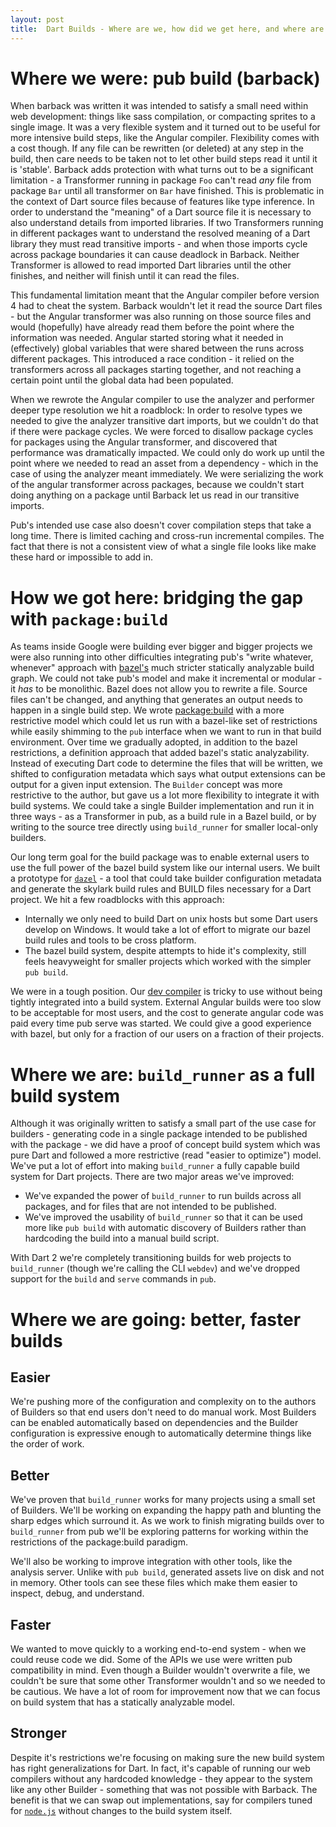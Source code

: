 ```yaml
---
layout: post
title:  Dart Builds - Where are we, how did we get here, and where are we going?
---
```


# Where we were: pub build (barback)

When barback was written it was intended to satisfy a small need within web
development: things like sass compilation, or compacting sprites to a single
image. It was a very flexible system and it turned out to be useful for more
intensive build steps, like the Angular compiler. Flexibility comes with a cost
though. If any file can be rewritten (or deleted) at any step in the build, then
care needs to be taken not to let other build steps read it until it is
'stable'. Barback adds protection with what turns out to be a significant
limitation - a Transformer running in package `Foo` can't read _any_ file from
package `Bar` until all transformer on `Bar` have finished. This is problematic
in the context of Dart source files because of features like type inference. In
order to understand the "meaning" of a Dart source file it is necessary to also
understand details from imported libraries. If two Transformers running in
different packages want to understand the resolved meaning of a Dart library
they must read transitive imports - and when those imports cycle across package
boundaries it can cause deadlock in Barback. Neither Transformer is allowed to
read imported Dart libraries until the other finishes, and neither will finish
until it can read the files.

This fundamental limitation meant that the Angular compiler before version 4 had
to cheat the system. Barback wouldn't let it read the source Dart files - but
the Angular transformer was also running on those source files and would
(hopefully) have already read them before the point where the information was
needed. Angular started storing what it needed in (effectively) global variables
that were shared between the runs across different packages. This introduced a
race condition - it relied on the transformers across all packages starting
together, and not reaching a certain point until the global data had been
populated.

When we rewrote the Angular compiler to use the analyzer and performer deeper
type resolution we hit a roadblock: In order to resolve types we needed to give
the analyzer transitive dart imports, but we couldn't do that if there were
package cycles. We were forced to disallow package cycles for packages using the
Angular transformer, and discovered that performance was dramatically impacted.
We could only do work up until the point where we needed to read an asset from a
dependency - which in the case of using the analyzer meant immediately. We were
serializing the work of the angular transformer across packages, because we
couldn't start doing anything on a package until Barback let us read in our
transitive imports.

Pub's intended use case also doesn't cover compilation steps that take a long
time. There is limited caching and cross-run incremental compiles. The fact that
there is not a consistent view of what a single file looks like make these hard
or impossible to add in.

# How we got here: bridging the gap with `package:build`

As teams inside Google were building ever bigger and bigger projects we were
also running into other difficulties integrating pub's "write whatever,
whenever" approach with [bazel's][bazel] much stricter statically analyzable
build graph. We could not take pub's model and make it incremental or modular -
it *has* to be monolithic. Bazel does not allow you to rewrite a file. Source
files can't be changed, and anything that generates an output needs to happen in
a single build step. We wrote [package:build][] with a more restrictive model
which could let us run with a bazel-like set of restrictions while easily
shimming to the `pub` interface when we want to run in that build environment.
Over time we gradually adopted, in addition to the bazel restrictions, a
definition approach that added bazel's static analyzability. Instead of
executing Dart code to determine the files that will be written, we shifted to
configuration metadata which says what output extensions can be output for a
given input extension. The `Builder` concept was more restrictive to the author,
but gave us a lot more flexibility to integrate it with build systems. We could
take a single Builder implementation and run it in three ways - as a Transformer
in pub, as a build rule in a Bazel build, or by writing to the source tree
directly using `build_runner` for smaller local-only builders.

Our long term goal for the build package was to enable external users to use the
full power of the bazel build system like our internal users. We built a
prototype for [`dazel`][dazel] - a tool that could take builder configuration
metadata and generate the skylark build rules and BUILD files necessary for a
Dart project. We hit a few roadblocks with this approach:

- Internally we only need to build Dart on unix hosts but some Dart users
  develop on Windows. It would take a lot of effort to migrate our bazel build
  rules and tools to be cross platform.
- The bazel build system, despite attempts to hide it's complexity, still feels
  heavyweight for smaller projects which worked with the simpler `pub build`.

We were in a tough position. Our [dev compiler][ddc] is tricky to use without
being tightly integrated into a build system. External Angular builds were too
slow to be acceptable for most users, and the cost to generate angular code was
paid every time pub serve was started. We could give a good experience with
bazel, but only for a fraction of our users on a fraction of their projects.

[bazel]: https://bazel.build/
[package:build]: https://pub.dartlang.org/packages/build
[dazel]: https://pub.dartlang.org/packages/dazel
[ddc]: https://webdev.dartlang.org/tools/dartdevc

# Where we are: `build_runner` as a full build system

Although it was originally written to satisfy a small part of the use case for
builders - generating code in a single package intended to be published with the
package - we did have a proof of concept build system which was pure Dart and
followed a more restrictive (read "easier to optimize") model. We've put a lot
of effort into making `build_runner` a fully capable build system for Dart
projects. There are two major areas we've improved:

- We've expanded the power of `build_runner` to run builds across all packages,
  and for files that are not intended to be published.
- We've improved the usability of `build_runner` so that it can be used more
  like `pub build` with automatic discovery of Builders rather than hardcoding
  the build into a manual build script.

With Dart 2 we're completely transitioning builds for web projects to
`build_runner` (though we're calling the CLI `webdev`) and we've dropped support
for the `build` and `serve` commands in `pub`.

# Where we are going: better, faster builds

## Easier

We're pushing more of the configuration and complexity on to the authors of
Builders so that end users don't need to do manual work. Most Builders can be
enabled automatically based on dependencies and the Builder configuration is
expressive enough to automatically determine things like the order of work.

## Better

We've proven that `build_runner` works for many projects using a small set of
Builders. We'll be working on expanding the happy path and blunting the sharp
edges which surround it. As we work to finish migrating builds over to
`build_runner` from pub we'll be exploring patterns for working within the
restrictions of the package:build paradigm.

We'll also be working to improve integration with other tools, like the analysis
server. Unlike with `pub build`, generated assets live on disk and not in
memory. Other tools can see these files which make them easier to inspect,
debug, and understand.

## Faster

We wanted to move quickly to a working end-to-end system - when we could reuse
code we did. Some of the APIs we use were written pub compatibility in mind.
Even though a Builder wouldn't overwrite a file, we couldn't be sure that some
other Transformer wouldn't and so we needed to be cautious. We have a lot of
room for improvement now that we can focus on build system that has a statically
analyzable model.

## Stronger

Despite it's restrictions we're focusing on making sure the new build system has
right generalizations for Dart. In fact, it's capable of running our web
compilers without any hardcoded knowledge - they appear to the system like any
other Builder - something that was not possible with Barback. The benefit is
that we can swap out implementations, say for compilers tuned for
[`node.js`][build_node_compilers] without changes to the build system itself.

[build_node_compilers]: https://pub.dartlang.org/packages/build_node_compilers
